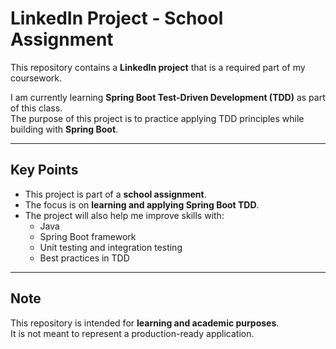 # LinkedIn Project - School Assignment

This repository contains a **LinkedIn project** that is a required part of my coursework.  

I am currently learning **Spring Boot Test-Driven Development (TDD)** as part of this class.  
The purpose of this project is to practice applying TDD principles while building with **Spring Boot**.

---

## Key Points
- This project is part of a **school assignment**.  
- The focus is on **learning and applying Spring Boot TDD**.  
- The project will also help me improve skills with:
  - Java
  - Spring Boot framework
  - Unit testing and integration testing
  - Best practices in TDD

---

## Note
This repository is intended for **learning and academic purposes**.  
It is not meant to represent a production-ready application.
